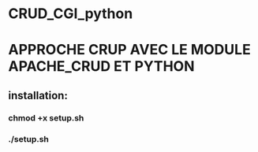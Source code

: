 # CRUD_CGI_python

# APPROCHE CRUP AVEC LE MODULE APACHE_CRUD ET PYTHON

## installation:
###    chmod +x setup.sh
###    ./setup.sh
